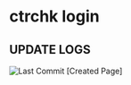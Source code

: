 # ctrchk login 
## UPDATE LOGS
![Last Commit](https://img.shields.io/github/last-commit/username/repo)
[Created Page]
